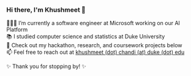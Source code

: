 ### Hi there, I'm Khushmeet 👋

👩🏻‍💻 I’m currently a software engineer at Microsoft working on our AI Platform <br />
📚 I studied computer science and statistics at Duke University <br />
📌 Check out my hackathon, research, and coursework projects below <br />
📫 Feel free to reach out at [khushmeet (dot) chandi (at) duke (dot) edu](mailto:khushmeet.chandi@duke.edu) <br />

✨ Thank you for stopping by! ✨

